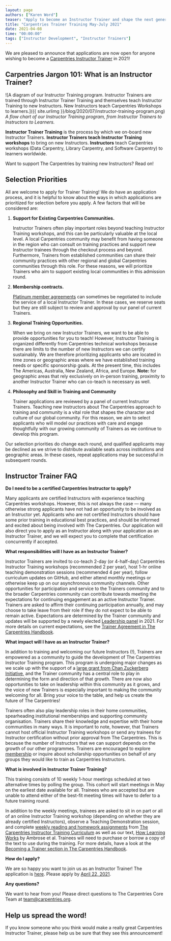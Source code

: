 ```yaml
---
layout: page
authors: ["Karen Word"]
teaser: "Apply to become an Instructor Trainer and shape the next generation of Carpentries Instructors!"
title: "Carpentries Trainer Training May-July 2021"
date: 2021-04-08
time: "00:00:00"
tags: ["Instructor Development", "Instructor Trainers"]
---
```


We are pleased to announce that applications are now open for anyone wishing to become a [Carpentries Instructor Trainer](https://carpentries.org/trainers/) in 2021!

## Carpentries Jargon 101: What is an Instructor Trainer?

![A diagram of our Instructor Training program. Instructor Trainers are trained through Instructor Trainer Training and themselves teach Instructor Training to new Instructors. New Instructors teach Carpentries Workshops to learners.]({{ site.urlimg }}/blog/2020/07/instructor-training-program.png)
<br/>_A flow chart of our Instructor Training program, from Instructor Trainers to Instructors to Learners._

**Instructor Trainer Training** is the process by which we on-board new Instructor Trainers. **Instructor Trainers teach Instructor Training workshops** to bring on new Instructors.  **Instructors** teach Carpentries workshops (Data Carpentry, Library Carpentry, and Software Carpentry) to learners worldwide.

Want to support The Carpentries by training new Instructors? Read on!

## Selection Priorities

All are welcome to apply for Trainer Training! We do have an application process, and it
is helpful to know about the ways in which applications are prioritized for selection before you apply. A few factors that will be considered are:

1. **Support for Existing Carpentries Communities.**

    Instructor Trainers often play important roles beyond teaching Instructor Training workshops, and this can be particularly valuable at the local level. A local Carpentries community may benefit from having someone in the region who can consult on training practices and support new Instructor trainees through the checkout process and beyond. Furthermore, Trainers from established communities can share their community practices with other regional and global Carpentries communities through this role. For these reasons, we will prioritize Trainers who aim to support existing local communities in this admission round.

1. **Membership contracts.**

    [Platinum member agreements](https://carpentries.org/membership/) can sometimes be negotiated to include the service of a local Instructor Trainer. In these cases, we reserve seats but they are still subject to review and approval by our panel of current Trainers.

1. **Regional Training Opportunities.**

    When we bring on new Instructor Trainers, we want to be able to provide opportunities for you to teach! However, Instructor Training is organized differently from Carpentries technical workshops because there are limits to the number of new Instructors we can certify sustainably. We are therefore prioritizing applicants who are located in time zones or geographic areas where we have established training needs or specific sponsorship goals. At the present time, this includes The Americas, Australia, New Zealand, Africa, and Europe. **Note:** for geographic areas that rely exclusively on in-person training, proximity to another Instructor Trainer who can co-teach is necessary as well.

1. **Philosophy and Skill in Training and Community**

    Trainer applications are reviewed by a panel of current Instructor Trainers. Teaching new Instructors about The Carpentries approach to training and community is a vital role that shapes the character and culture of our global community. For this reason, we aim to select applicants who will model our practices with care and engage thoughtfully with our growing community of Trainers as we continue to develop this program.

Our selection priorities do change each round, and qualified applicants may be declined as we strive to distribute available seats across institutions and geographic areas. In these cases, repeat applications may be successful in subsequent rounds.


## Instructor Trainer FAQ

**Do I need to be a certified Carpentries Instructor to apply?**

Many applicants are certified Instructors with experience teaching Carpentries workshops. However, this is not always the case — many otherwise strong applicants have not had an opportunity to be involved as an Instructor yet. Applicants who are not certified Instructors should have some prior training in educational best practices, and should be informed and excited about being involved with The Carpentries. Our application will also direct you to apply as an Instructor along with your application as an Instructor Trainer, and we will expect you to complete that certification concurrently if accepted.

**What responsibilities will I have as an Instructor Trainer?**

Instructor Trainers are invited to co-teach 2-day (or 4-half-day) Carpentries Instructor Training workshops (recommended 2 per year), host 1-hr online teaching demonstration sessions (recommended 4 per year), follow curriculum updates on GitHub, and either attend monthly meetings or otherwise keep up on our asynchronous community channels. Other opportunities for participation and service to the Trainers community and to the broader Carpentries community can contribute towards meeting the expectations for continuing engagement as an active Instructor Trainer.  Trainers are asked to affirm their continuing participation annually, and may choose to take leave from their role if they do not expect to be able to remain active. Expectations are determined by the Trainer community and updates will be supported by a newly elected [Leadership panel](https://carpentries.org/blog/2021/03/announcing-new-Trainers-leadership-members/) in 2021. For more details on current expectations, see the [Trainer Agreement in The Carpentries Handbook](https://docs.carpentries.org/topic_folders/instructor_training/duties_agreement.html).

**What impact will I have as an Instructor Trainer?**

In addition to training and welcoming our future Instructors (!), Trainers are empowered as a community to guide the development of The Carpentries Instructor Training program. This program is undergoing major changes as we scale up with the support of a [large grant from Chan Zuckerberg Initiative](https://carpentries.org/blog/2019/11/czi-moore-grant/), and the Trainer community has a central role to play in determining the form and direction of that growth. There are now also opportunities to take on leadership within this community as it grows, and the voice of new Trainers is especially important to making the community welcoming for all. Bring your voice to the table, and help us create the future of The Carpentries!

Trainers often also play leadership roles in their home communities, spearheading institutional memberships and supporting community organisation. Trainers share their knowledge and expertise with their home communities in many ways. It is important to note, however, that Trainers cannot host official Instructor Training workshops or send any trainees for Instructor certification without prior approval from The Carpentries. This is because the number of Instructors that we can support depends on the growth of our other programmes. Trainers are encouraged to explore [membership](https://carpentries.org/membership/) or inquire about scholarship opportunities on behalf of any groups they would like to train as Carpentries Instructors.

**What is involved in Instructor Trainer Training?**

This training consists of 10 weekly 1-hour meetings scheduled at two alternative times by polling the group. This cohort will start meetings in May on the earliest date available for all. Trainees who are accepted but are unable to attend either of the best-fit meeting times will have to defer to a future training round.

In addition to the weekly meetings, trainees are asked to sit in on part or all of an online Instructor Training workshop (depending on whether they are already certified Instructors), observe a Teaching Demonstration session, and complete [weekly reading and homework assignments](https://carpentries.github.io/trainer-training/) from [The Carpentries Instructor Training Curriculum](https://carpentries.github.io/instructor-training/) as well as our text, [How Learning Works](https://www.worldcat.org/title/how-learning-works-seven-research-based-principles-for-smart-teaching/oclc/762968489) by Ambrose et al. Trainees will need to purchase or borrow a copy of the text to use during the training. For more details, have a look at the [Becoming a Trainer section in The Carpentries Handbook](https://docs.carpentries.org/topic_folders/instructor_training/trainers_training.html#trainers-training-program).

**How do I apply?**

We are so happy you want to join us as an Instructor Trainer! The application is [here](https://forms.gle/o9Ja71qwYAaBooYi6). Please apply by [April 22, 2021](https://www.timeanddate.com/worldclock/fixedtime.html?msg=Trainer+Training+Applications+Due&iso=20210422T2359&p1=3926).

**Any questions?**

We want to hear from you! Please direct questions to The Carpentries Core Team at [team@carpentries.org](mailto:team@carpentries.org).

## Help us spread the word!

If you know someone who you think would make a really great Carpentries Instructor Trainer, please help us be sure that they see this announcement!
